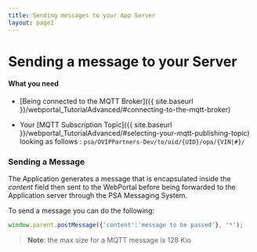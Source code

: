 ```yaml
---
title: Sending messages to your App Server
layout: page2
---
```


# Sending a message to your Server

#### What you need

- [Being connected to the MQTT Broker]({{ site.baseurl }}/webportal_TutorialAdvanced/#connecting-to-the-mqtt-broker)

- Your [MQTT Subscription Topic]({{ site.baseurl }}/webportal_TutorialAdvanced/#selecting-your-mqtt-publishing-topic) looking as follows : `psa/OVIPPartners-Dev/to/uid/{UID}/opa/{VIN|#}/` 

### Sending a Message

The Application generates a message that is encapsulated inside the *content* field then sent to the WebPortal before being forwarded to the Application server through the PSA Messaging System.

To send a message you can do the following:

```javascript
window.parent.postMessage({'content':'message to be passed'}, '*');
```

>**Note**: the max size for a MQTT message is 128 Kio
